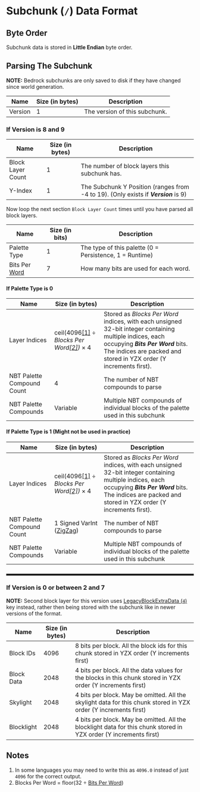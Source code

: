 # Subchunk (`/`) Data Format

## Byte Order

Subchunk data is stored in **Little Endian** byte order.

## Parsing The Subchunk

**NOTE:** Bedrock subchunks are only saved to disk if they have changed since world generation.

| Name | Size (in bytes) | Description |
|------|-----------------|-------------|
| Version | 1 | The version of this subchunk. |

### If Version is 8 and 9

| Name | Size (in bytes) | Description |
|------|-----------------|-------------|
| Block Layer Count | 1 | The number of block layers this subchunk has. |
| Y-Index | 1 | The Subchunk Y Position (ranges from -4 to 19). (Only exists if ***Version*** is 9) |

Now loop the next section `Block Layer Count` times until you have parsed all block layers.

| Name | Size (in bits) | Description |
|------|----------------|-------------|
| Palette Type | 1 | The type of this palette (0 = Persistence, 1 = Runtime) |
| <a id="bits-per-word"></a> Bits Per [Word](https://en.wikipedia.org/wiki/Word_(computer_architecture)) | 7 | How many bits are used for each word. |

#### If Palette Type is 0

| Name | Size (in bytes) | Description |
|------|-----------------|-------------|
| Layer Indices | ceil(4096[\[1\]](#1) ÷ *Blocks Per Word[\[2\]](#2))* × 4 | Stored as *Blocks Per Word* indices, with each unsigned 32-bit integer containing multiple indices, each occupying ***Bits Per Word*** bits. The indices are packed and stored in YZX order (Y increments first). |
| NBT Palette Compound Count | 4 | The number of NBT compounds to parse |
| NBT Palette Compounds | Variable | Multiple NBT compounds of individual blocks of the palette used in this subchunk |

#### If Palette Type is 1 (Might not be used in practice)

| Name | Size (in bytes) | Description |
|------|-----------------|-------------|
| Layer Indices | ceil(4096[\[1\]](#1) ÷ *Blocks Per Word[\[2\]](#2))* × 4 | Stored as *Blocks Per Word* indices, with each unsigned 32-bit integer containing multiple indices, each occupying ***Bits Per Word*** bits. The indices are packed and stored in YZX order (Y increments first). |
| NBT Palette Compound Count | 1 Signed VarInt ([ZigZag](https://gist.github.com/mfuerstenau/ba870a29e16536fdbaba)) | The number of NBT compounds to parse |
| NBT Palette Compounds | Variable | Multiple NBT compounds of individual blocks of the palette used in this subchunk |

<hr style="height:5px;margin-top:25px">

### If Version is 0 or between 2 and 7

**NOTE:** Second block layer for this version uses [LegacyBlockExtraData (`4`)](./LegacyBlockExtraData_Format.md) key instead, rather then being stored with the subchunk like in newer versions of the format.

| Name | Size (in bytes) | Description |
|------|-----------------|-------------|
| Block IDs | 4096 | 8 bits per block. All the block ids for this chunk stored in YZX order (Y increments first) |
| Block Data | 2048 | 4 bits per block. All the data values for the blocks in this chunk stored in YZX order (Y increments first) |
| Skylight | 2048 | 4 bits per block. May be omitted. All the skylight data for this chunk stored in YZX order (Y increments first) |
| Blocklight | 2048 | 4 bits per block. May be omitted. All the blocklight data for this chunk stored in YZX order (Y increments first) |

## Notes
1. <a id="1"></a> In some languages you may need to write this as `4096.0` instead of just `4096` for the correct output.
2. <a id="2"></a> Blocks Per Word = floor(32 ÷ [Bits Per Word](#bits-per-word))
